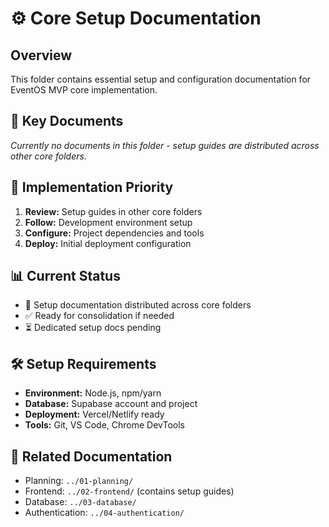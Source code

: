 # ⚙️ Core Setup Documentation

## Overview
This folder contains essential setup and configuration documentation for EventOS MVP core implementation.

## 📁 Key Documents

*Currently no documents in this folder - setup guides are distributed across other core folders.*

## 🎯 Implementation Priority
1. **Review:** Setup guides in other core folders
2. **Follow:** Development environment setup
3. **Configure:** Project dependencies and tools
4. **Deploy:** Initial deployment configuration

## 📊 Current Status
- 🔄 Setup documentation distributed across core folders
- ✅ Ready for consolidation if needed
- ⏳ Dedicated setup docs pending

## 🛠️ Setup Requirements
- **Environment:** Node.js, npm/yarn
- **Database:** Supabase account and project
- **Deployment:** Vercel/Netlify ready
- **Tools:** Git, VS Code, Chrome DevTools

## 🔗 Related Documentation
- Planning: `../01-planning/`
- Frontend: `../02-frontend/` (contains setup guides)
- Database: `../03-database/`
- Authentication: `../04-authentication/`